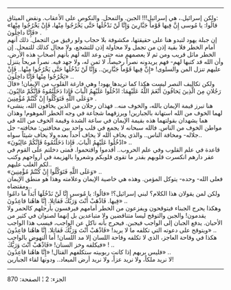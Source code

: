 ------------------------------------------------------------------------

ولكن إسرائيل.، هي إسرائيل!!! الجبن. والتمحل. والنكوص على الأعقاب. ونقض
الميثاق:  
«قالُوا: يا مُوسى إِنَّ فِيها قَوْماً جَبَّارِينَ وَإِنَّا لَنْ نَدْخُلَها حَتَّى يَخْرُجُوا مِنْها، فَإِنْ
يَخْرُجُوا مِنْها فَإِنَّا داخِلُونَ» .  
إن جبلة يهود لتبدو هنا على حقيقتها، مكشوفة بلا حجاب ولو رقيق من التجمل.
ذلك أنهم أمام الخطر فلا بقية إذن من تجمل ولا محاولة إذن للتشجع، ولا مجال
كذلك للتمحل. إن الخطر ماثل قريب ومن ثم لا يعصمهم منه حتى وعد الله لهم
بأنهم أصحاب هذه الأرض، وأن الله قد كتبها لهم- فهم يريدونه نصراً رخيصاً، لا
ثمن له، ولا جهد فيه. نصراً مريحاً يتنزل عليهم تنزل المن والسلوى! «إِنَّ فِيها
قَوْماً جَبَّارِينَ.. وَإِنَّا لَنْ نَدْخُلَها حَتَّى يَخْرُجُوا مِنْها.. فَإِنْ يَخْرُجُوا مِنْها فَإِنَّا
داخِلُونَ» ..  
ولكن تكاليف النصر ليست هكذا كما تريدها يهود! وهي فارغة القلوب من
الإيمان! «قالَ رَجُلانِ مِنَ الَّذِينَ يَخافُونَ أَنْعَمَ اللَّهُ عَلَيْهِمَا: ادْخُلُوا عَلَيْهِمُ الْبابَ
فَإِذا دَخَلْتُمُوهُ فَإِنَّكُمْ غالِبُونَ. وَعَلَى اللَّهِ فَتَوَكَّلُوا إِنْ كُنْتُمْ مُؤْمِنِينَ» .  
هنا تبرز قيمة الإيمان بالله، والخوف منه.. فهذان رجلان من الذين يخافون
الله، ينشىء لهما الخوف من الله استهانة بالجبارين! ويرزقهما شجاعة في وجه
الخطر الموهوم! وهذان هما يشهدان بقولتهما هذه بقيمة الإيمان في ساعة الشدة
وقيمة الخوف من الله في مواطن الخوف من الناس. فالله سبحانه لا يجمع في قلب
واحد بين مخافتين: مخافته- جل جلاله- ومخافة الناس.. والذي يخاف الله لا
يخاف أحداً بعده ولا يخاف شيئاً سواه..  
«ادْخُلُوا عَلَيْهِمُ الْبابَ. فَإِذا دَخَلْتُمُوهُ فَإِنَّكُمْ غالِبُونَ» ..  
قاعدة في علم القلوب وفي علم الحروب.. أقدموا واقتحموا. فمتى دخلتم على
القوم في عقر دارهم انكسرت قلوبهم بقدر ما تقوى قلوبكم وشعروا بالهزيمة في
أرواحهم وكتب لكم الغلب عليهم..  
«وَعَلَى اللَّهِ فَتَوَكَّلُوا إِنْ كُنْتُمْ مُؤْمِنِينَ» ..  
فعلى الله- وحده- يتوكل المؤمن. وهذه هي خاصية الإيمان وعلامته وهذا هو
منطق الإيمان ومقتضاه..  
ولكن لمن يقولان هذا الكلام؟ لبني إسرائيل؟! «قالُوا: يا مُوسى إِنَّا لَنْ نَدْخُلَها
أَبَداً ما دامُوا فِيها. فَاذْهَبْ أَنْتَ وَرَبُّكَ فَقاتِلا. إِنَّا هاهُنا قاعِدُونَ» ..  
وهكذا يحرج الجبناء فيتوقحون ويفزعون من الخطر أمامهم فيرفسون بأرجلهم
كالحمر ولا يقدمون! والجبن والتوقح ليسا متناقضين ولا متباعدين بل إنهما
لصنوان في كثير من الأحيان. يدفع الجبان إلى الواجب فيجبن. فيحرج بأنه ناكل
عن الواجب، فيسب هذا الواجب ويتوقح على دعوته التي تكلفه ما لا يريد!
«فَاذْهَبْ أَنْتَ وَرَبُّكَ فَقاتِلا. إِنَّا هاهُنا قاعِدُونَ» ..  
هكذا في وقاحة العاجز، الذي لا تكلفه وقاحة اللسان إلا مد اللسان! أما
النهوض بالواجب فيكلفه وخز السنان! «فَاذْهَبْ أَنْتَ وَرَبُّكَ» ! ..  
فليس بربهم إذا كانت ربوبيته ستكلفهم القتال! «إِنَّا هاهُنا قاعِدُونَ» ..  
لا نريد ملكاً، ولا نريد عزاً، ولا نريد أرض الميعاد.. ودونها لقاء الجبارين!

------------------------------------------------------------------------

الجزء: 2 ¦ الصفحة: 870
